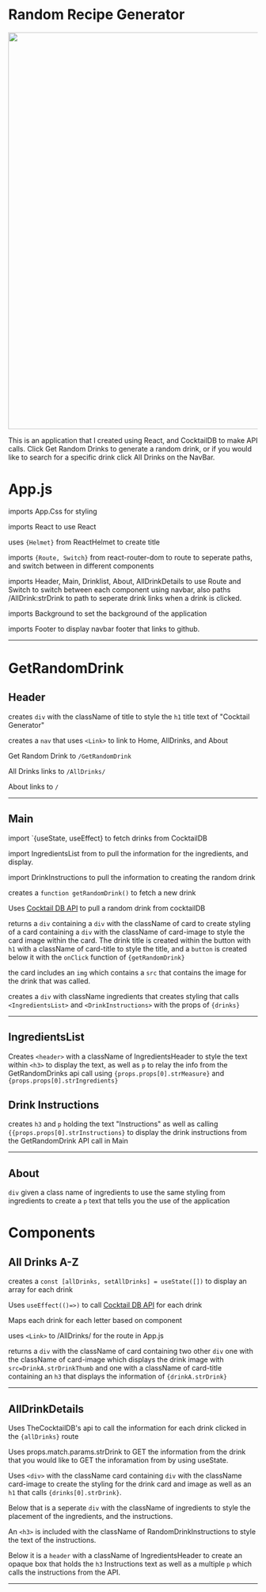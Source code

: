 # Random Recipe Generator

<img src="./src/z.png" width="800">

This is an application that I created using React, and CocktailDB to make API calls. Click Get Random Drinks to generate a random drink, or if you would like to search for a specific drink click All Drinks on the NavBar.

# App.js

imports App.Css for styling

imports React to use React

uses `{Helmet}` from ReactHelmet to create title

imports `{Route, Switch}` from react-router-dom to route to seperate paths, and switch between in different components

imports Header, Main, Drinklist, About, AllDrinkDetails to use Route and Switch to switch between each component using navbar, also paths /AllDrink:strDrink to path to seperate drink links when a drink is clicked.

imports Background to set the background of the application

imports Footer to display navbar footer that links to github.

---

# GetRandomDrink

## Header

creates `div` with the className of title to style the `h1` title text of "Cocktail Generator"

creates a `nav` that uses `<Link>` to link to Home, AllDrinks, and About

Get Random Drink to `/GetRandomDrink`

All Drinks links to `/AllDrinks/`

About links to `/`

---

## Main

import `{useState, useEffect} to fetch drinks from CocktailDB

import IngredientsList from to pull the information for the ingredients, and display.

import DrinkInstructions to pull the information to creating the random drink

creates a `function getRandomDrink()` to fetch a new drink

Uses [Cocktail DB API](https://www.thecocktaildb.com/api/json/v1/1/random.php) to pull a random drink from cocktailDB

returns a `div` containing a `div` with the className of card to create styling of a card containing a `div` with the className of card-image to style the card image within the card. The drink title is created within the button with `h1` with a className of card-title to style the title, and a `button` is created below it with the `onClick` function of `{getRandomDrink}`

the card includes an `img` which contains a `src` that contains the image for the drink that was called.

creates a `div` with className ingredients that creates styling that calls `<IngredientsList>` and `<DrinkInstructions>` with the props of `{drinks}`

---

## IngredientsList

Creates `<header>` with a className of IngredientsHeader to style the text within `<h3>` to display the text, as well as `p` to relay the info from the GetRandomDrinks api call using `{props.props[0].strMeasure}` and `{props.props[0].strIngredients}`

## Drink Instructions

creates `h3` and `p` holding the text "Instructions" as well as calling `{{props.props[0].strInstructions}` to display the drink instructions from the GetRandomDrink API call in Main

---

## About

`div` given a class name of ingredients to use the same styling from ingredients to create a `p` text that tells you the use of the application

# Components

## All Drinks A-Z

creates a `const [allDrinks, setAllDrinks] = useState([])` to display an array for each drink

Uses `useEffect(()=>)` to call [Cocktail DB API](https://www.thecocktaildb.com/api.php) for each drink

Maps each drink for each letter based on component

uses `<Link>` to /AllDrinks/ for the route in App.js

returns a `div` with the className of card containing two other `div` one with the className of card-image which displays the drink image with `src=DrinkA.strDrinkThumb` and one with a className of card-title containing an `h3` that displays the information of `{drinkA.strDrink}`

---

## AllDrinkDetails

Uses TheCocktailDB's api to call the information for each drink clicked in the `{allDrinks}` route

Uses props.match.params.strDrink to GET the information from the drink that you would like to GET the inforamation from by using useState.

Uses `<div>` with the className card containing `div` with the className card-image to create the styling for the drink card and image as well as an `h1` that calls `{drinks[0].strDrink}`.

Below that is a seperate `div` with the className of ingredients to style the placement of the ingredients, and the instructions.

An `<h3>` is included with the className of RandomDrinkInstructions to style the text of the instructions.

Below it is a `header` with a className of IngredientsHeader to create an opaque box that holds the `h3` Instructions text as well as a multiple `p` which calls the instructions from the API.

---
